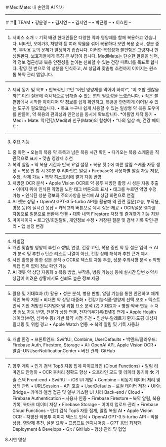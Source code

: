 ＃MediMate: 내 손안의 AI 약사 
________________________________________
＃＃👥 TEAM
•	강윤경 – 
•	김서연 – 
•	김지연 – 
•	박근령 – 
•	이효인 – 
________________________________________
1. 서비스 소개
💡 기획 배경
현대인들은 다양한 약과 영양제를 함께 복용하고 있습니다.
비타민, 오메가3, 처방약 등 여러 약물을 섞어 복용하다 보면 복용 순서, 성분 중복, 부작용 등의 문제가 발생하기 쉽습니다.
이러한 복잡성과 불편함은 고령자나 만성질환자, 보호자들에게 특히 큰 부담이 됩니다.
MediMate는 단순한 알림을 넘어, 약 정보 접근성과 복용 안전성을 높이는 신뢰할 수 있는 건강 파트너를 목표로 합니다.
촬영 한 번으로 약 성분을 인식하고, AI 상담과 맞춤형 추천까지 이어지는 원스톱 복약 관리 앱입니다.
________________________________________
2. 제작 동기 및 목표
•	반복적인 고민
“어떤 영양제를 먹어야 하지?”, “이 조합 괜찮을까?”
이런 질문에 즉각적으로 답해줄 수 있는 앱의 필요성을 느꼈습니다.
•	작은 불편함에서 시작한 아이디어
약 정보를 쉽게 확인하고, 복용을 안전하게 이어갈 수 있는 도구가 필요했습니다.
•	목표
누구나 쉽게 사용할 수 있는 일상형 약 복용 도우미를 만들어, 약 복용의 편의성과 안전성을 동시에 확보합니다.
*어플명 제작 동기
•	 Medi + Mate: 약/건강(Medi)과 친구(Mate)의 합성어
•	“나의 일상 속, 건강 메이트”
________________________________________
3. 주요 기능
1) 홈 화면
•	오늘의 복용 약 목록과 남은 복용 시간 확인
•	다가오는 복용 스케줄을 직관적으로 표시
•	맞춤 영양제 추천
2) 복약 알림
•	약 복용 시간과 반복 요일 설정
•	복용 횟수에 따른 알림 스케줄 자동 생성
•	복용 안 함 시 30분 후 리마인드 알림
•	Firebase에 사용자별 알림 자동 저장, 수정, 삭제 가능
•	복약 히스토리에 결과 자동 반영
3) 처방전 OCR 분석
•	Apple Vision OCR로 약 봉투·처방전 촬영 시 성분 자동 추출
•	이미지 위에 인식된 약명을 노란 태그 버튼으로 표시
•	태그를 누르면 약명 수정 가능
•	인식된 성분 정보와 주의사항을 분석해 AI 상담 화면으로 연결
4) AI 챗봇 상담
•	OpenAI GPT-3.5-turbo API를 활용해 약 관련 질문(효능, 부작용, 병용 등)에 실시간 응답
•	카테고리 버튼으로 예시 질문 제공
•	OCR/설문 결과를 자동으로 질문으로 변환해 연결
•	대화 내역 Firestore 저장 및 즐겨찾기 기능 지원
5) 마이페이지
•	로그인/회원탈퇴, 개인정보 수정
•	저장된 질문 및 검색 기록 확인·관리
•	앱 설정 변경
________________________________________
4. 차별점
1.	개인 맞춤형 영양제 추천
o	성별, 연령, 건강 고민, 복용 중인 약 등 설문 입력 → AI가 분석 및 추천
o	단순 리스트 나열이 아닌, 건강 상태 해석과 추천 근거 제시
2.	사진 촬영을 통한 성분 분석
o	OCR로 텍스트 자동 추출, 성분·주의사항 분석
o	약명 직접 입력 없이 정보 확인 가능
3.	AI 챗봇 약 상담 자동화
o	복용 방법, 부작용, 병용 가능성 등에 실시간 답변
o	약사 상담이 어려운 상황에서도 신뢰도 높은 정보 제공
________________________________________
5. 활용 및 기대효과
(1) 활용
•	성분 분석, 병용 판별, 알림 기능을 통한 안전하고 체계적인 복약 지원
•	비대면 약 상담 대중화
•	건강기능식품·영양제 선택 보조
•	텍스트 인식 기반 처방전 디지털화 및 위험 요소 분석
(2) 기대효과
•	병원·약국 연동 → 처방 정보 자동 반영, 전문가 상담 연결, 전자의무기록(EMR) 연계
•	Apple Health 데이터(수면, 심박수 등) 기반 복약 시점 추천
•	임산부·알레르기 환자·도핑 대상자 필터링 및 위험 경고
•	Apple Watch 연동 → 복약 알림 및 기록 자동화
________________________________________
6. 개발 환경
•	프론트엔드: SwiftUI, Combine, UserDefaults
•	백엔드/클라우드: Firebase Auth, Firestore, Storage
•	AI: OpenAI API, Apple Vision OCR
•	알림: UNUserNotificationCenter
•	버전 관리: GitHub
________________________________________
7. 향후 계획
•	인기 검색 Top5 자동 집계 파이프라인 (Cloud Functions)
•	알림 리마인드 안정화
•	OCR 후처리 정확도 향상
•	오프라인 모드 및 데이터 동기화
🛠 기술 스택
Front-end
•	SwiftUI – iOS UI 개발
•	Combine – 비동기 데이터 처리 및 상태 관리
•	URLSession – API 호출
•	UserDefaults – 로컬 데이터 저장
•	UIKit Bridge – 카메라·앨범 접근 및 일부 커스텀 UI 처리
Back-end / Cloud
•	Firebase Authentication – 사용자 인증
•	Firebase Firestore – 복약 알림, 복용 기록, 북마크 데이터 저장
•	Firebase Storage – 이미지 업로드·관리
•	Firebase Cloud Functions – 인기 검색 Top5 자동 집계, 알림 복원
AI
•	Apple Vision OCR – 처방전·약봉투 이미지 텍스트 인식
•	OpenAI GPT-3.5-turbo API – 약물 상담, 영양제 추천, 설문 요약
•	프롬프트 엔지니어링 – GPT 응답 최적화
Deployment & Develops
•	Git / GitHub – 형상 관리 및 협업

8.시연 영상
